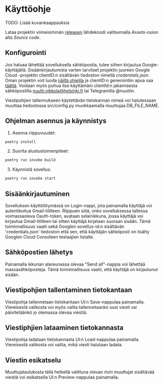 # Käyttöohje

TODO: Lisää kuvankaappauksia

Lataa projektin viimeisimmän [releasen](https://github.com/nualn/ot-harjoitustyo/releases) lähdekoodi valitsemalla _Assets_-osion alta _Source code_.

## Konfigurointi
Jos haluaa lähettää sovelluksella sähköpostia, tulee siihen kirjautua Google-käyttäjällä. Sisäänkirjautumista varten tarvitset projektin juureen Google Cloud -projektin clientID:n sisältävän tiedoston nimellä *credentials.json*. Oman projektin voit luoda [näillä ohjeilla](https://developers.google.com/workspace/guides/create-project) ja clientID:n generointiin apua saa [täältä](https://developers.google.com/identity/protocols/oauth2/native-app#creatingcred). Voidaan myös puhua itse käyttämäni clientId:n jakamisesta sähköpostilla nuutti.nikkola@helsinki.fi tai Telegramilla @nuuttin.

Viestipohjien tallennukseen käytettävän tietokannan nimeä voi halutessaan muuttaa tiedostossa src/config.py muokkaamalla muuttujaa DB_FILE_NAME.

## Ohjelman asennus ja käynnistys
1. Asenna riippuvuudet:
```bash
poetry install
```

2. Suorita alustustoimenpiteet:

```bash
poetry run invoke build
```

3. Käynnistä sovellus:
```bash
poetry run invoke start
```

## Sisäänkirjautuminen

Sovelluksen käyttöliitymässä on Login-nappi, jota painamalla käyttäjä voi autentikoitua Gmail-tililleen. Riippuen siitä, onko sovelluksessa tallessa voimassaoleva Oauth-token, avataan selainikkuna, jossa käyttäjä voi kirjautua Gmail-tililleen tai sitten käyttäjä kirjataan suoraan sisään. Tämä toiminnallisuus vaatii sekä Googlen sovellus-id:n sisältävän 'credentials.json' tiedoston että sen, että käyttäjän sähköposti on lisätty Googlen Cloud Consoleen testaajien listalle.


## Sähköpostien lähetys

Painamalla ikkunan alareunassa olevaa "Send all"-nappia voi lähettää massasähköposteja. Tämä toiminnallisuus vaatii, että käyttäjä on kirjautunut sisään.


## Viestipohjien tallentaminen tietokantaan

Viestipohja tallennetaan tietokantaan UI:n Save-nappulaa painamalla. Viereisestä valikosta voi myös valita tallennetaanko uusi viesti vai päivitetäänkö jo olemassa olevaa viestiä.


## Viestiphjien lataaminen tietokannasta

Viestipohja ladataan tietokannasta UI:n Load-nappulaa painamalla. Viereisestä valikosta voi valita, mikä viesti halutaan ladata.


## Viestin esikatselu

Muuttujataulukosta tällä hetkellä valittuna olevan rivin muuttujat sisältävää viestiä voi esikatsella UI:n Preview-nappulaa painamalla.


